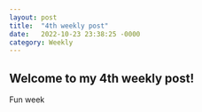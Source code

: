 ```yaml
---
layout: post
title:  "4th weekly post"
date:   2022-10-23 23:38:25 -0000
category: Weekly
---
```

## Welcome to my 4th weekly post!

Fun week